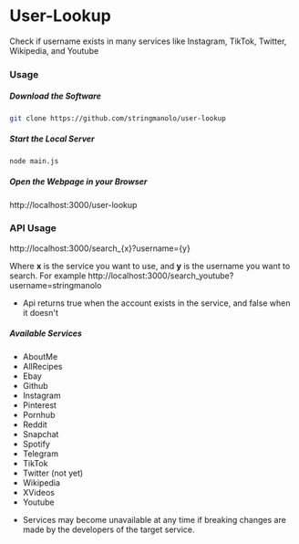# User-Lookup

Check if username exists in many services like Instagram, TikTok, Twitter, Wikipedia, and Youtube

### Usage

##### Download the Software
```bash
git clone https://github.com/stringmanolo/user-lookup
```

##### Start the Local Server
```bash
node main.js
```

##### Open the Webpage in your Browser
http://localhost:3000/user-lookup


### API Usage
http://localhost:3000/search_{x}?username={y}

Where __x__ is the service you want to use, and __y__ is the username you want to search. For example http://localhost:3000/search_youtube?username=stringmanolo

* Api returns true when the account exists in the service, and false when it doesn't

##### Available Services
- AboutMe
- AllRecipes
- Ebay
- Github
- Instagram
- Pinterest
- Pornhub
- Reddit
- Snapchat
- Spotify
- Telegram
- TikTok
- Twitter (not yet)
- Wikipedia
- XVideos
- Youtube

* Services may become unavailable at any time if breaking changes are made by the developers of the target service. 
